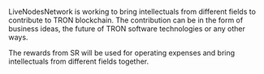 LiveNodesNetwork is working to bring intellectuals from different fields to contribute to TRON blockchain. The contribution can be in the form of business ideas, the future of TRON software technologies or any other ways.

The rewards from SR will be used for operating expenses and bring intellectuals from different fields together. 
